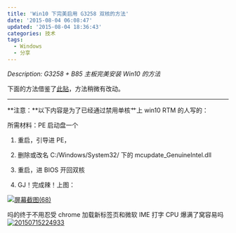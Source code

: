 ```yaml
---
title: 'Win10 下完美启用 G3258 双核的方法'
date: '2015-08-04 06:08:47'
updated: '2015-08-04 18:36:43'
categories: 技术
tags:
  - Windows
  - 分享
---
```



*Description: G3258 + B85 主板完美安装 Win10 的方法*

下面的方法借鉴了[此贴](http://tieba.baidu.com/p/3937113264)，方法稍微有改动。

- - - - - -

**注意：**以下内容是为了已经通过禁用单核艹上 win10 RTM 的人写的：

所需材料：PE 启动盘一个

1. 重启，引导进 PE，

2. 删除或改名 C:/Windows/System32/ 下的 mcupdate_GenuineIntel.dll

3. 重启，进 BIOS 开回双核

4. GJ！完成辣！上图：

[![屏幕截图(68)](https://img.prin.studio/images/2015/08/2015-08-03_14-04-17-1024x576.png)](https://img.prin.studio/images/2015/08/2015-08-03_14-04-17.png)

吗的终于不用忍受 chrome 加载新标签页和微软 IME 打字 CPU 爆满了窝容易吗 [![20150715224933](https://img.prin.studio/images/2015/07/2015-07-15_14-49-46.jpg)](https://img.prin.studio/images/2015/07/2015-07-15_14-49-46.jpg)



